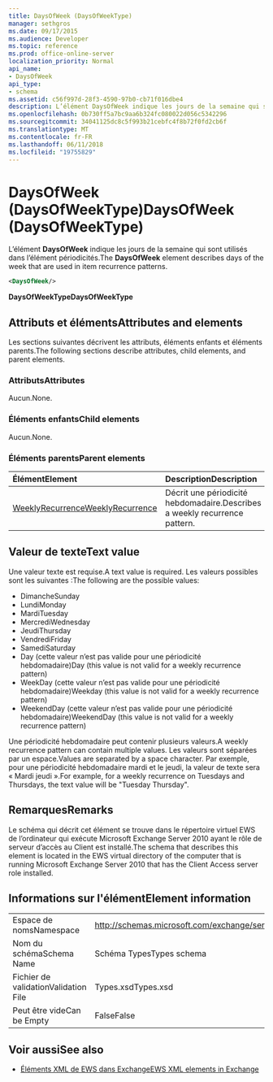 ```yaml
---
title: DaysOfWeek (DaysOfWeekType)
manager: sethgros
ms.date: 09/17/2015
ms.audience: Developer
ms.topic: reference
ms.prod: office-online-server
localization_priority: Normal
api_name:
- DaysOfWeek
api_type:
- schema
ms.assetid: c56f997d-28f3-4590-97b0-cb71f016dbe4
description: L’élément DaysOfWeek indique les jours de la semaine qui sont utilisés dans l’élément périodicités.
ms.openlocfilehash: 0b730ff5a7bc9aa6b324fc080022d056c5342296
ms.sourcegitcommit: 34041125dc8c5f993b21cebfc4f8b72f0fd2cb6f
ms.translationtype: MT
ms.contentlocale: fr-FR
ms.lasthandoff: 06/11/2018
ms.locfileid: "19755829"
---
```

# <a name="daysofweek-daysofweektype"></a><span data-ttu-id="52761-103">DaysOfWeek (DaysOfWeekType)</span><span class="sxs-lookup"><span data-stu-id="52761-103">DaysOfWeek (DaysOfWeekType)</span></span>

<span data-ttu-id="52761-104">L’élément **DaysOfWeek** indique les jours de la semaine qui sont utilisés dans l’élément périodicités.</span><span class="sxs-lookup"><span data-stu-id="52761-104">The **DaysOfWeek** element describes days of the week that are used in item recurrence patterns.</span></span> 
  
```XML
<DaysOfWeek/>
```

<span data-ttu-id="52761-105">**DaysOfWeekType**</span><span class="sxs-lookup"><span data-stu-id="52761-105">**DaysOfWeekType**</span></span>

## <a name="attributes-and-elements"></a><span data-ttu-id="52761-106">Attributs et éléments</span><span class="sxs-lookup"><span data-stu-id="52761-106">Attributes and elements</span></span>

<span data-ttu-id="52761-107">Les sections suivantes décrivent les attributs, éléments enfants et éléments parents.</span><span class="sxs-lookup"><span data-stu-id="52761-107">The following sections describe attributes, child elements, and parent elements.</span></span>
  
### <a name="attributes"></a><span data-ttu-id="52761-108">Attributs</span><span class="sxs-lookup"><span data-stu-id="52761-108">Attributes</span></span>

<span data-ttu-id="52761-109">Aucun.</span><span class="sxs-lookup"><span data-stu-id="52761-109">None.</span></span>
  
### <a name="child-elements"></a><span data-ttu-id="52761-110">Éléments enfants</span><span class="sxs-lookup"><span data-stu-id="52761-110">Child elements</span></span>

<span data-ttu-id="52761-111">Aucun.</span><span class="sxs-lookup"><span data-stu-id="52761-111">None.</span></span>
  
### <a name="parent-elements"></a><span data-ttu-id="52761-112">Éléments parents</span><span class="sxs-lookup"><span data-stu-id="52761-112">Parent elements</span></span>

|<span data-ttu-id="52761-113">**Élément**</span><span class="sxs-lookup"><span data-stu-id="52761-113">**Element**</span></span>|<span data-ttu-id="52761-114">**Description**</span><span class="sxs-lookup"><span data-stu-id="52761-114">**Description**</span></span>|
|:-----|:-----|
|[<span data-ttu-id="52761-115">WeeklyRecurrence</span><span class="sxs-lookup"><span data-stu-id="52761-115">WeeklyRecurrence</span></span>](weeklyrecurrence.md) <br/> |<span data-ttu-id="52761-116">Décrit une périodicité hebdomadaire.</span><span class="sxs-lookup"><span data-stu-id="52761-116">Describes a weekly recurrence pattern.</span></span>  <br/> |
   
## <a name="text-value"></a><span data-ttu-id="52761-117">Valeur de texte</span><span class="sxs-lookup"><span data-stu-id="52761-117">Text value</span></span>

<span data-ttu-id="52761-118">Une valeur texte est requise.</span><span class="sxs-lookup"><span data-stu-id="52761-118">A text value is required.</span></span> <span data-ttu-id="52761-119">Les valeurs possibles sont les suivantes :</span><span class="sxs-lookup"><span data-stu-id="52761-119">The following are the possible values:</span></span>
  
- <span data-ttu-id="52761-120">Dimanche</span><span class="sxs-lookup"><span data-stu-id="52761-120">Sunday</span></span>    
- <span data-ttu-id="52761-121">Lundi</span><span class="sxs-lookup"><span data-stu-id="52761-121">Monday</span></span>    
- <span data-ttu-id="52761-122">Mardi</span><span class="sxs-lookup"><span data-stu-id="52761-122">Tuesday</span></span>    
- <span data-ttu-id="52761-123">Mercredi</span><span class="sxs-lookup"><span data-stu-id="52761-123">Wednesday</span></span>    
- <span data-ttu-id="52761-124">Jeudi</span><span class="sxs-lookup"><span data-stu-id="52761-124">Thursday</span></span>    
- <span data-ttu-id="52761-125">Vendredi</span><span class="sxs-lookup"><span data-stu-id="52761-125">Friday</span></span>    
- <span data-ttu-id="52761-126">Samedi</span><span class="sxs-lookup"><span data-stu-id="52761-126">Saturday</span></span>    
- <span data-ttu-id="52761-127">Day (cette valeur n’est pas valide pour une périodicité hebdomadaire)</span><span class="sxs-lookup"><span data-stu-id="52761-127">Day (this value is not valid for a weekly recurrence pattern)</span></span>    
- <span data-ttu-id="52761-128">WeekDay (cette valeur n’est pas valide pour une périodicité hebdomadaire)</span><span class="sxs-lookup"><span data-stu-id="52761-128">Weekday (this value is not valid for a weekly recurrence pattern)</span></span>    
- <span data-ttu-id="52761-129">WeekendDay (cette valeur n’est pas valide pour une périodicité hebdomadaire)</span><span class="sxs-lookup"><span data-stu-id="52761-129">WeekendDay (this value is not valid for a weekly recurrence pattern)</span></span>
    
<span data-ttu-id="52761-130">Une périodicité hebdomadaire peut contenir plusieurs valeurs.</span><span class="sxs-lookup"><span data-stu-id="52761-130">A weekly recurrence pattern can contain multiple values.</span></span> <span data-ttu-id="52761-131">Les valeurs sont séparées par un espace.</span><span class="sxs-lookup"><span data-stu-id="52761-131">Values are separated by a space character.</span></span> <span data-ttu-id="52761-132">Par exemple, pour une périodicité hebdomadaire mardi et le jeudi, la valeur de texte sera « Mardi jeudi ».</span><span class="sxs-lookup"><span data-stu-id="52761-132">For example, for a weekly recurrence on Tuesdays and Thursdays, the text value will be "Tuesday Thursday".</span></span>
  
## <a name="remarks"></a><span data-ttu-id="52761-133">Remarques</span><span class="sxs-lookup"><span data-stu-id="52761-133">Remarks</span></span>

<span data-ttu-id="52761-134">Le schéma qui décrit cet élément se trouve dans le répertoire virtuel EWS de l’ordinateur qui exécute Microsoft Exchange Server 2010 ayant le rôle de serveur d’accès au Client est installé.</span><span class="sxs-lookup"><span data-stu-id="52761-134">The schema that describes this element is located in the EWS virtual directory of the computer that is running Microsoft Exchange Server 2010 that has the Client Access server role installed.</span></span>
  
## <a name="element-information"></a><span data-ttu-id="52761-135">Informations sur l'élément</span><span class="sxs-lookup"><span data-stu-id="52761-135">Element information</span></span>

|||
|:-----|:-----|
|<span data-ttu-id="52761-136">Espace de noms</span><span class="sxs-lookup"><span data-stu-id="52761-136">Namespace</span></span>  <br/> |http://schemas.microsoft.com/exchange/services/2006/types  <br/> |
|<span data-ttu-id="52761-137">Nom du schéma</span><span class="sxs-lookup"><span data-stu-id="52761-137">Schema Name</span></span>  <br/> |<span data-ttu-id="52761-138">Schéma Types</span><span class="sxs-lookup"><span data-stu-id="52761-138">Types schema</span></span>  <br/> |
|<span data-ttu-id="52761-139">Fichier de validation</span><span class="sxs-lookup"><span data-stu-id="52761-139">Validation File</span></span>  <br/> |<span data-ttu-id="52761-140">Types.xsd</span><span class="sxs-lookup"><span data-stu-id="52761-140">Types.xsd</span></span>  <br/> |
|<span data-ttu-id="52761-141">Peut être vide</span><span class="sxs-lookup"><span data-stu-id="52761-141">Can be Empty</span></span>  <br/> |<span data-ttu-id="52761-142">False</span><span class="sxs-lookup"><span data-stu-id="52761-142">False</span></span>  <br/> |
   
## <a name="see-also"></a><span data-ttu-id="52761-143">Voir aussi</span><span class="sxs-lookup"><span data-stu-id="52761-143">See also</span></span>

- [<span data-ttu-id="52761-144">Éléments XML de EWS dans Exchange</span><span class="sxs-lookup"><span data-stu-id="52761-144">EWS XML elements in Exchange</span></span>](ews-xml-elements-in-exchange.md)

